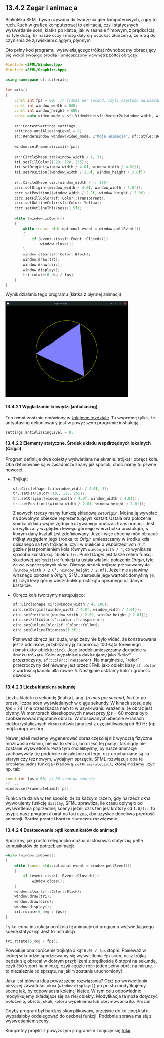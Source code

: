 ## 13.4.2 Zegar i animacja

Biblioteka SFML bywa używana do tworzenia gier komputerowych, a gry to ruch. Ruch w grafice komputerowej to animacja, czyli statycznych wyświetlanie scen, klatka po klatce, jak w seansie filmowym, z prędkością na tyle dużą, by nasze oczy i mózg dały się oszukać złudzeniu, że mają do czynienia ze zjawiskiem ciągłym, płynnym.

Oto pełny kod programu, wyświetlającego trójkąt równoboczny obracający się wokół swojego środka i umieszczony wewnątrz żółtej obręczy:

```c++    
#include <SFML/Window.hpp>
#include <SFML/Graphics.hpp>

using namespace sf::Literals;

int main()
{
    const int fps = 60;  // frames per second, czyli częstość odświeżania ekranu
    const int window_width = 800;
    const int window_height = 600;
    const auto video_mode = sf::VideoMode(sf::Vector2u(window_width, window_height));

    sf::ContextSettings settings;
    settings.antiAliasingLevel = 8;
    sf::RenderWindow window(video_mode, L"Moja animacja", sf::Style::Default, sf::State::Windowed, settings);

    window.setFramerateLimit(fps);

    sf::CircleShape tri(window_width / 4, 3);
    tri.setFillColor({128, 128, 255});
    tri.setOrigin({window_width / 4.0f, window_width / 4.0f});
    tri.setPosition({window_width / 2.0f, window_height / 2.0f});

    sf::CircleShape circ(window_width / 4, 100);
    circ.setOrigin({window_width / 4.0f, window_width / 4.0f});
    circ.setPosition({window_width / 2.0f, window_height / 2.0f});
    circ.setFillColor(sf::Color::Transparent);
    circ.setOutlineColor(sf::Color::Yellow);
    circ.setOutlineThickness(1.5f);

    while (window.isOpen())
    {
        while (const std::optional event = window.pollEvent())
        {
            if (event->is<sf::Event::Closed>())
                window.close();
        }
        window.clear(sf::Color::Black);
        window.draw(tri);
        window.draw(circ);
        window.display();
        tri.rotate(6_deg / fps);
    }
}

```

Wynik działania tego programu (klatka z płynnej animacji):

<img src="./img/11/rotating-triangle-sfml.png" style="zoom:50%;" />

#### 13.4.2.1 Wygładzanie krawędzi (antialiasing)

Ten temat zostanie omówiony w [kolejnym rozdziale](./11-SFML-antialiasing.md). Tu wspomnę tylko, że antyaliasing defioniowany jest w powyższym programie instrukcją

```c++
settings.antiAliasingLevel = 8;
```

#### 13.4.2.2 Elementy statyczne. Środek układu współrzędnych lokalnych (*Origin*) 

Program definiuje dwa obiekty wyświetlane na ekranie: trójkąt i obręcz koła. Oba definiowane są w zasadniczo znany już sposób, choć mamy tu pewne nowości. .

- Trójkąt:

  ```c++
  sf::CircleShape tri(window_width / 4.0f, 3);
  tri.setFillColor({128, 128, 255});
  tri.setOrigin({window_width / 4.0f, window_width / 4.0f});
  tri.setPosition({window_width / 2.0f, window_height / 2.0f});
  ```

  Z nowych rzeczy mamy funkcję składową `setOrigin`. Można ją wywołać na dowolnym obiekcie reprezentującym kształt. Ustala ona położenie środka układu współrzędnych używanego podczas transformacji. Jest on wyliczany względem lewego górnego wierzchołka prostokąta, w którym dany kształt jest zdefiniowany. Jeżeli więc chcemy móc obracać trójkąt względem jego środka, to *Origin* umieszczamy w środku koła opisanego na tym trójkącie, czyli w punkcie o współrzędnych $(r, r)$, gdzie $r$ jest promieniem koła równym `window_width / 4`, co wynika ze sposobu konstrukcji obiektu `tri`. Punkt *Origin* jest także celem funkcji składowej `setPosition`: funkcja ta ustala właśnie położenie *Origin*, tyle że we współrzędnych okna. Dlatego środek trójkąta przesuwamy do `{window_width / 2.0f, window_height / 2.0f}`. Jeżeli nie ustawimy własnego położenia *Origin*, SFML zastosuje jego wartość domyślną `{0, 0}`, czyli lewy górny wierzchołek prostokąta opisanego na danym kształcie.   

- Obręcz koła tworzymy następująco:

  ```c++
  sf::CircleShape circ(window_width / 4, 100);
  circ.setOrigin({window_width / 4.0f, window_width / 4.0f});
  circ.setPosition({window_width / 2.0f, window_height / 2.0f});
  circ.setFillColor(sf::Color::Transparent);
  circ.setOutlineColor(sf::Color::Yellow);
  circ.setOutlineThickness(1.5f);
  ```

  Ponieważ obręcz jest duża, więc żeby nie było widać, że konstruowana jest z odcinków, przybliżamy ją za pomocą 100-kąta foremnego (konstruktor obiektu `circ`). Jego środek umieszczamy dokładnie w środku trójkąta. Kolor wypełnienia deklarujemy jako "kolor" przezroczysty, `sf::Color::Transparent`. Na marginesie, "kolor" przezroczysty definiowany jest przez SFML jako obiekt klasy `sf::Color` z wartością kanału alfa równej `0`. Następnie ustalamy kolor i grubość obwódki. 

#### 13.4.2.3 Liczba klatek na sekundę

Liczba klatek na sekundę (klatkaż, ang. *frames per second*, *fps*) to po prostu liczba scen wyświetlanych w ciągu sekundy. W kinach stosuje się *fps* = 24 i nie przeszkadza nam to w uzyskiwaniu wrażenia, że obraz jest płynny. W monitorach kineskopowych nawet przy *fps* = 60 można było zaobserwować migotanie obrazu. W stosowanych obecnie ekranach ciekłokrystalicznych ekran odświeżany jest z częstotliwością od 60 Hz (np. mój laptop) w górę.

Nawet jeżeli możemy wygenerować obraz częściej niż wynoszą fizyczne możliwości ekranu, nie ma to sensu, bo część tej pracy i tak nigdy nie zostanie wyświetlona. Poza tym chcielibyśmy, by nasze animacje zachowywały się podobnie niezależnie od tego, czy uruchamiane są na starym czy też nowym, wydajnym sprzęcie. SFML rozwiązuje oba te problemy jedną funkcją składową. `setFramerateLimit`, której możemy użyć np. tak:           

```c++ 
const int fps = 60; // 60 scen na sekundę
// ...
window.setFramerateLimit(fps);
```

Funkcja ta działa w ten sposób, że za każdym razem, gdy na rzecz okna wywołujemy funkcję `display`, SFML sprawdza, ile czasu opłynęło od wyświetlenia poprzedniej sceny i jeżeli czas ten jest krótszy od `1.0/fps`, to usypia nasz program akurat na taki czas, aby uzyskać docelową prędkość animacji. Bardzo proste i bardzo skuteczne rozwiązanie. 

#### 13.4.2.4  Dostosowanie pętli komunikatów do animacji

Spójrzmy, jak prosto i elegancko można dostosować statyczną pętlę komunikatów do potrzeb animacji: 

```c++
while (window.isOpen())
{
    while (const std::optional event = window.pollEvent())
    {
        if (event->is<sf::Event::Closed>())
            window.close();
    }
    window.clear(sf::Color::Black);
    window.draw(tri);
    window.draw(circ);
    window.display();
    tri.rotate(6_deg / fps);
}
```

Tylko jedna instrukcja odróżnia tę animację od programu wyświetlającego scenę statyczną! Jest to instrukcja 

```c++
tri.rotate(6_deg / fps);
```

Powoduje ona obrócenie trójkąta o kąt `6.0f / fps` stopni. Ponieważ w jednej sekundzie spodziewamy się wyświetlenia `fps` scen, nasz trójkąt będzie się obracał w dobrym przybliżeni z prędkością 6 stopni na sekundę, czyli 360 stopni na minutę, czyli będzie robił jeden pełny obrót na minutę. I to niezależnie od sprzętu, na jakim zostanie uruchomiony!

Jaka jest główna idea powyższego rozwiązania? Otóż po wyświetleniu bieżącej zawartości okna (`window.display()`) po prostu modyfikujemy scenę tak, by odpowiadała kolejnej klatce. W tym celu odpowiednio modyfikujemy składające się na niej obiekty. Modyfikacja ta może dotyczyć położenia, obrotu, skali, koloru wypełnienia lub obramowania itp. Proste! 

Gdyby program był bardziej skomplikowany, przejście do kolejnej klatki wypadałoby oddelegować do osobnej funkcji. Podobnie sprawa ma się z wyświetlaniem sceny.

Kompletny projekt z powyższym programem znajduje się [tutaj](./cpp/w11/sfml-animation).